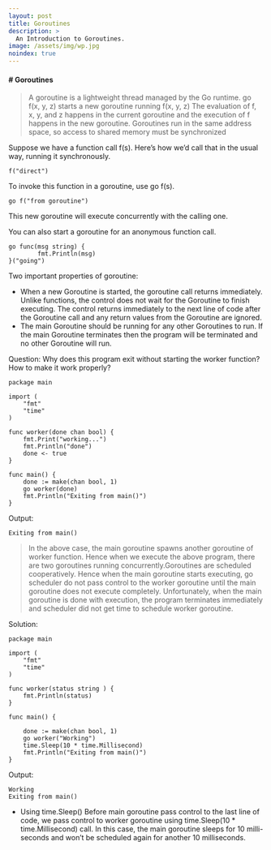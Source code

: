 ```yaml
---
layout: post
title: Goroutines
description: >
  An Introduction to Goroutines.
image: /assets/img/wp.jpg
noindex: true
---
```


#### # Goroutines
>A goroutine is a lightweight thread managed by the Go runtime.
>go f(x, y, z)
starts a new goroutine running
f(x, y, z)
The evaluation of f, x, y, and z happens in the current goroutine and the execution of f happens in the new goroutine.
Goroutines run in the same address space, so access to shared memory must be synchronized

Suppose we have a function call f(s). Here’s how we’d call that in the usual way, running it synchronously.
``` 
f("direct")
```
To invoke this function in a goroutine, use go f(s). 
```
go f("from goroutine")
```
This new goroutine will execute concurrently with the calling one.

You can also start a goroutine for an anonymous function call.
```
go func(msg string) {
        fmt.Println(msg)
}("going")
```

Two important properties of goroutine:

- When a new Goroutine is started, the goroutine call returns immediately. Unlike functions, the control does not wait for the Goroutine to finish executing. The control returns immediately to the next line of code after the Goroutine call and any return values from the Goroutine are ignored.
- The main Goroutine should be running for any other Goroutines to run. If the main Goroutine terminates then the program will be terminated and no other Goroutine will run.

Question: Why does this program exit without starting the worker function? How to make it work properly?

```
package main

import (
    "fmt"
    "time"
)

func worker(done chan bool) {
    fmt.Print("working...")
    fmt.Println("done")
    done <- true
}

func main() {
    done := make(chan bool, 1)
    go worker(done)
    fmt.Println("Exiting from main()")
}
```

Output:

```
Exiting from main()
```


>In the above case, the main goroutine spawns another goroutine of worker function. Hence when we execute the above program, there are two goroutines running concurrently.Goroutines are scheduled cooperatively. Hence when the main goroutine starts executing, go scheduler do not pass control to the worker goroutine until the main goroutine does not execute completely. Unfortunately, when the main goroutine is done with execution, the program terminates immediately and scheduler did not get time to schedule worker goroutine.

Solution:

```
package main

import (
    "fmt"
    "time"
)

func worker(status string ) {
    fmt.Println(status)  
}

func main() {

    done := make(chan bool, 1)
    go worker("Working")
    time.Sleep(10 * time.Millisecond)
    fmt.Println("Exiting from main()")
}
```

Output:

```
Working
Exiting from main()
```

- Using time.Sleep()
Before main goroutine pass control to the last line of code, we pass control to worker goroutine using time.Sleep(10 * time.Millisecond) call. In this case, the main goroutine sleeps for 10 milli-seconds and won’t be scheduled again for another 10 milliseconds.
